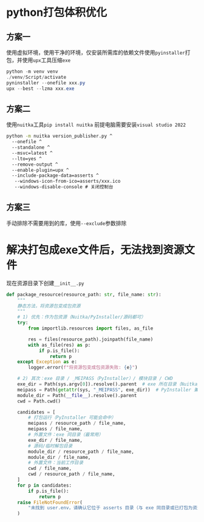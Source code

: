# python打包体积优化

## 方案一

使用虚拟环境，使用干净的环境，仅安装所需库的依赖文件使用`pyinstaller`打包，并使用`upx`工具压缩`exe`

```powershell
python -m venv venv
./venv/Script/activate
pyninstaller --onefile xxx.py
upx --best --lzma xxx.exe
```



## 方案二

使用`nuitka`工具`pip install nuitka` 前提电脑需要安装`visual studio 2022`

```cmd
python -m nuitka version_publisher.py ^
  --onefile ^
  --standalone ^
  --msvc=latest ^
  --lto=yes ^
  --remove-output ^
  --enable-plugin=upx ^
  --include-package-data=asserts ^
   --windows-icon-from-ico=asserts/xxx.ico
   --windows-disable-console # 关闭控制台
```



## 方案三

手动排除不需要用到的库，使用`--exclude`参数排除

# 解决打包成exe文件后，无法找到资源文件

现在资源目录下创建`__init__.py`

```python
def package_resource(resource_path: str, file_name: str):
    """
    静态方法，将资源包变成包资源
    """
    # 1) 优先：作为包资源（Nuitka/PyInstaller/源码都可）
    try:
        from importlib.resources import files, as_file

        res = files(resource_path).joinpath(file_name)
        with as_file(res) as p:
            if p.is_file():
                return p
    except Exception as e:
        logger.error(f"将资源包变成包资源失败: {e}")

    # 2) 其次：exe 目录 / _MEIPASS（PyInstaller）/ 模块目录 / CWD
    exe_dir = Path(sys.argv[0]).resolve().parent  # exe 所在目录（Nuitka/普通运行均可）
    meipass = Path(getattr(sys, "_MEIPASS", exe_dir))  # PyInstaller 兼容
    module_dir = Path(__file__).resolve().parent
    cwd = Path.cwd()

    candidates = [
        # 打包运行（PyInstaller 可能会命中）
        meipass / resource_path / file_name,
        meipass / file_name,
        # 外置文件：exe 同目录（最常用）
        exe_dir / file_name,
        # 源码/临时解包目录
        module_dir / resource_path / file_name,
        module_dir / file_name,
        # 外置文件：当前工作目录
        cwd / file_name,
        cwd / resource_path / file_name,
    ]
    for p in candidates:
        if p.is_file():
            return p
    raise FileNotFoundError(
        "未找到 user.env，请确认它位于 asserts 目录（与 exe 同目录或已打包为资源）"
    )
```

